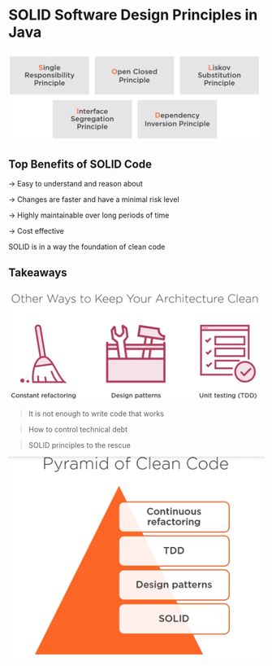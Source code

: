 # SOLID Software Design Principles in Java

![solid-principles](.github/solid-principles.png)

## Top Benefits of SOLID Code

→ Easy to understand and reason about

→ Changes are faster and have a minimal risk level

→ Highly maintainable over long periods of time

→ Cost effective

SOLID is in a way the foundation of clean code

## Takeaways

![key-takeaways](.github/key-takeaways.png)


> It is not enough to write code that works

> How to control technical debt

> SOLID principles to the rescue

![pyramid-of-clean-code](.github/pyramid-of-clean-code.png)
